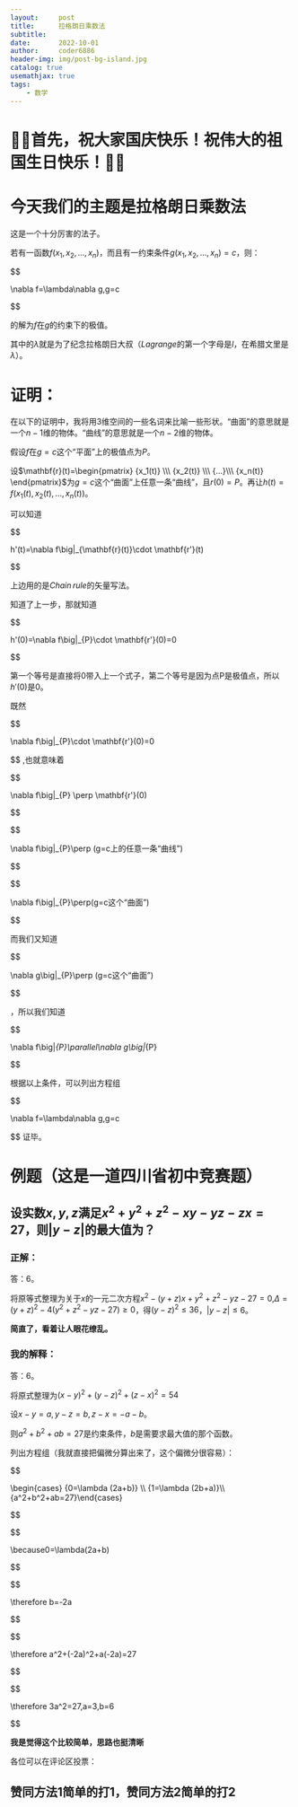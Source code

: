 ```yaml
---
layout:     post
title:      拉格朗日乘数法
subtitle:   
date:       2022-10-01
author:     coder6886
header-img: img/post-bg-island.jpg
catalog: true
usemathjax: true
tags:
    - 数学
---
```

# **🎉🎉首先，祝大家国庆快乐！祝伟大的祖国生日快乐！🎉🎉**

# 今天我们的主题是**拉格朗日乘数法**

这是一个十分厉害的法子。

若有一函数$f(x_1,x_2,...,x_n)$，而且有一约束条件$g(x_1,x_2,...,x_n)=c$，则：

$$

\nabla f=\lambda\nabla g,g=c

$$

的解为$f$在$g$的约束下的极值。

其中的$\lambda$就是为了纪念拉格朗日大叔（$Lagrange$的第一个字母是$l$，在希腊文里是$\lambda$）。

# 证明：
在以下的证明中，我将用3维空间的一些名词来比喻一些形状。“曲面”的意思就是一个$n-1$维的物体。“曲线”的意思就是一个$n-2$维的物体。

假设$f$在$g=c$这个“平面”上的极值点为$P$。

设$\mathbf{r}(t)=\begin{pmatrix} {x_1(t)} \\\ {x_2(t)} \\\ {...}\\\ {x_n(t)} \end{pmatrix}$为$g=c$这个“曲面”上任意一条“曲线”，且$r(0)=P$。再让$h(t)=f(x_1(t),x_2(t),...,x_n(t))$。

可以知道

$$

h'(t)=\nabla f\big|_{\mathbf{r}(t)}\cdot \mathbf{r'}(t)

$$

上边用的是$Chain\,rule$的矢量写法。

知道了上一步，那就知道

$$

h'(0)=\nabla f\big|_{P}\cdot \mathbf{r'}(0)=0

$$

第一个等号是直接将0带入上一个式子，第二个等号是因为点P是极值点，所以$h'(0)$是0。

既然

$$

\nabla f\big|_{P}\cdot \mathbf{r'}(0)=0

$$
,也就意味着

$$

\nabla f\big|_{P} \perp \mathbf{r'}(0)

$$ 

$$

\nabla f\big|_{P}\perp (g=c上的任意一条“曲线”)

$$

$$

\nabla f\big|_{P}\perp(g=c这个“曲面”)

$$

而我们又知道

$$

\nabla g\big|_{P}\perp (g=c这个“曲面”)

$$

，所以我们知道

$$

\nabla f\big|_{P}\parallel\nabla g\big|_{P}

$$

根据以上条件，可以列出方程组

$$

\nabla f=\lambda\nabla g,g=c

$$
证毕。

# 例题（这是一道四川省初中竞赛题）
## 设实数$x,y,z$满足$x^2+y^2+z^2-xy-yz-zx=27$，则$|y-z|$的最大值为？
### 正解：

答：6。

将原等式整理为关于$x$的一元二次方程$x^2-(y+z)x+y^2+z^2-yz-27=0$,$\Delta=(y+z)^2-4(y^2+z^2-yz-27)\geq0$，得$(y-z)^2\leq36$，$|y-z|\leq6$。

**简直了，看着让人眼花缭乱。**

### 我的解释：

答：6。

将原式整理为$(x-y)^2+(y-z)^2+(z-x)^2=54$

设$x-y=a,y-z=b,z-x=-a-b$。

则$a^2+b^2+ab=27$是约束条件，$b$是需要求最大值的那个函数。

列出方程组（我就直接把偏微分算出来了，这个偏微分很容易）：

$$

\begin{cases} {0=\lambda (2a+b)} \\\ {1=\lambda (2b+a)}\\\ {a^2+b^2+ab=27}\end{cases} 

$$

$$

\because0=\lambda(2a+b)

$$

$$

\therefore b=-2a

$$

$$

\therefore a^2+(-2a)^2+a(-2a)=27

$$

$$

\therefore 3a^2=27,a=3,b=6

$$

**我是觉得这个比较简单，思路也挺清晰**

各位可以在评论区投票：

## **赞同方法1简单的打1，赞同方法2简单的打2**